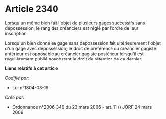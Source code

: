 # Article 2340

Lorsqu'un même bien fait l'objet de plusieurs gages successifs sans dépossession, le rang des créanciers est réglé par
l'ordre de leur inscription.

Lorsqu'un bien donné en gage sans dépossession fait ultérieurement l'objet d'un gage avec dépossession, le droit de
préférence du créancier gagiste antérieur est opposable au créancier gagiste postérieur lorsqu'il est régulièrement publié
nonobstant le droit de rétention de ce dernier.

**Liens relatifs à cet article**

_Codifié par_:

  - Loi n°1804-03-19

_Créé par_:

  - Ordonnance n°2006-346 du 23 mars 2006 - art. 11 () JORF 24 mars 2006

